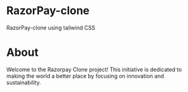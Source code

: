 # RazorPay-clone
RazorPay-clone using tailwind CSS

# About

Welcome to the Razorpay Clone project! This initiative is dedicated to making the world a better place by focusing on innovation and sustainability.
